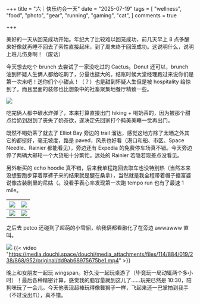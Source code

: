 +++
title = "六｜快乐约会一天"
date = "2025-07-19"
tags = [
    "wellness",
    "food",
    "photo",
    "gear",
    "running",
    "gaming",
    "cat",
]
comments = true

+++

美好的一天从回笼成功开始。年纪大了比较难以回笼成功，前几天早上 8 点多醒来好像就再睡不回去了索性直接起床，到了周末终于回笼成功。这说明什么，说明上班儿伤身啊！（废话）

今天想去吃个 brunch 去尝试了一家没吃过的 Cactus。Donut 还可以，brunch 油到怀疑人生俩人都给吃齁了，分量也挺大的。结账时候大堂经理跑过来说你们是第一次来吧！送你们个小甜点！（？）也是甜到怀疑人生但是被 hospitality 给惊到了。而且里面的装修也比想象中的社畜聚集地餐厅精致一些。

![](https://media.douchi.space/douchi/media_attachments/files/114/883/186/585/393/537/original/a78c7ac2960dbbd0.png)

吃完俩人都中碳水炸弹了，本来打算直接出门 hiking + 喝奶茶的，因为被那个甜点给奶到甜到了丧失了奶茶欲，遂决定先回家打个盹美美睡一觉再出门。

既然不喝奶茶了就去了 Elliot Bay 旁边的 trail 溜达，感觉这地方除了太晒之外其它的都挺好，毫无坡度，路是 paved，风景也好看（港口和船、市区、Space Needle、Rainier 都能看见），旁边还有 Expedia 的免费停车场真不错。今天旁边停了两辆大邮轮一个大货船十分繁忙。远处的 Rainier 若隐若现差点没看见。

另外新买的  echo hoodie 真不错，后来我单程跑回去取车也没特别热（当然本来没想要跑步穿着厚裤子来的结果就是腿在桑拿），当然就是我全程带着帽子据富婆说像古装剧里的尼姑（。没看手表心率发现第一次跑 tempo run 也有了最速 1 mile。

|![](https://media.douchi.space/douchi/media_attachments/files/114/883/201/727/322/376/original/8229f399aeb0ce1f.png)|![](https://media.douchi.space/douchi/media_attachments/files/114/883/202/981/624/642/original/e069eb733187c79c.png)
|-|-|
|![](https://media.douchi.space/douchi/media_attachments/files/114/883/229/322/081/124/original/6adf548ab37ba3d3.png)|![](https://media.douchi.space/douchi/media_attachments/files/114/883/231/550/850/408/original/0ef00c9abf24dc7a.png)|

之后去 petco 还碰到了超萌的小雪貂，给我俩都看融化了在旁边 awwawww 直叫。

![](https://media.douchi.space/douchi/media_attachments/files/114/883/262/770/518/034/original/274ece5b02b68826.png)
{{< video "https://media.douchi.space/douchi/media_attachments/files/114/884/019/238/868/952/original/dd9ab68975675be1.mp4" >}}

晚上和女朋友一起玩 wingspan。好久没一起玩桌游了（毕竟玩一局动辄两个多小时）！最后各种精密计算，感觉我的脑容量就到这儿了……玩完已然是 10:30，陪狗咪玩了一会儿。今天他表现超棒玩得像舞狮子一样，飞起来还一巴掌拍到我手（不过没出爪），真不错。


